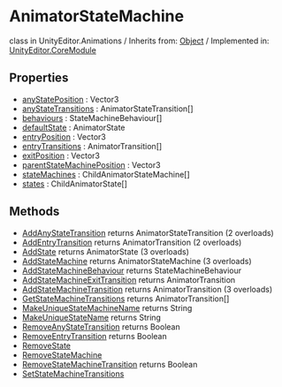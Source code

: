 # AnimatorStateMachine
class in UnityEditor.Animations
 / Inherits from: <a href="https://docs.unity3d.com/6000.0/Documentation/ScriptReference/Object.html" target="_blank">Object</a> / Implemented in: <a href="https://docs.unity3d.com/6000.0/Documentation/ScriptReference/UnityEditor.CoreModule.html" target="_blank">UnityEditor.CoreModule</a>
## Properties
- <a href="https://docs.unity3d.com/6000.0/Documentation/ScriptReference/AnimatorStateMachine-anyStatePosition.html" target="_blank">anyStatePosition</a> : Vector3
- <a href="https://docs.unity3d.com/6000.0/Documentation/ScriptReference/AnimatorStateMachine-anyStateTransitions.html" target="_blank">anyStateTransitions</a> : AnimatorStateTransition[]
- <a href="https://docs.unity3d.com/6000.0/Documentation/ScriptReference/AnimatorStateMachine-behaviours.html" target="_blank">behaviours</a> : StateMachineBehaviour[]
- <a href="https://docs.unity3d.com/6000.0/Documentation/ScriptReference/AnimatorStateMachine-defaultState.html" target="_blank">defaultState</a> : AnimatorState
- <a href="https://docs.unity3d.com/6000.0/Documentation/ScriptReference/AnimatorStateMachine-entryPosition.html" target="_blank">entryPosition</a> : Vector3
- <a href="https://docs.unity3d.com/6000.0/Documentation/ScriptReference/AnimatorStateMachine-entryTransitions.html" target="_blank">entryTransitions</a> : AnimatorTransition[]
- <a href="https://docs.unity3d.com/6000.0/Documentation/ScriptReference/AnimatorStateMachine-exitPosition.html" target="_blank">exitPosition</a> : Vector3
- <a href="https://docs.unity3d.com/6000.0/Documentation/ScriptReference/AnimatorStateMachine-parentStateMachinePosition.html" target="_blank">parentStateMachinePosition</a> : Vector3
- <a href="https://docs.unity3d.com/6000.0/Documentation/ScriptReference/AnimatorStateMachine-stateMachines.html" target="_blank">stateMachines</a> : ChildAnimatorStateMachine[]
- <a href="https://docs.unity3d.com/6000.0/Documentation/ScriptReference/AnimatorStateMachine-states.html" target="_blank">states</a> : ChildAnimatorState[]
## Methods
- <a href="https://docs.unity3d.com/6000.0/Documentation/ScriptReference/AnimatorStateMachine.AddAnyStateTransition.html" target="_blank">AddAnyStateTransition</a> returns AnimatorStateTransition (2 overloads)
- <a href="https://docs.unity3d.com/6000.0/Documentation/ScriptReference/AnimatorStateMachine.AddEntryTransition.html" target="_blank">AddEntryTransition</a> returns AnimatorTransition (2 overloads)
- <a href="https://docs.unity3d.com/6000.0/Documentation/ScriptReference/AnimatorStateMachine.AddState.html" target="_blank">AddState</a> returns AnimatorState (3 overloads)
- <a href="https://docs.unity3d.com/6000.0/Documentation/ScriptReference/AnimatorStateMachine.AddStateMachine.html" target="_blank">AddStateMachine</a> returns AnimatorStateMachine (3 overloads)
- <a href="https://docs.unity3d.com/6000.0/Documentation/ScriptReference/AnimatorStateMachine.AddStateMachineBehaviour.html" target="_blank">AddStateMachineBehaviour</a> returns StateMachineBehaviour
- <a href="https://docs.unity3d.com/6000.0/Documentation/ScriptReference/AnimatorStateMachine.AddStateMachineExitTransition.html" target="_blank">AddStateMachineExitTransition</a> returns AnimatorTransition
- <a href="https://docs.unity3d.com/6000.0/Documentation/ScriptReference/AnimatorStateMachine.AddStateMachineTransition.html" target="_blank">AddStateMachineTransition</a> returns AnimatorTransition (3 overloads)
- <a href="https://docs.unity3d.com/6000.0/Documentation/ScriptReference/AnimatorStateMachine.GetStateMachineTransitions.html" target="_blank">GetStateMachineTransitions</a> returns AnimatorTransition[]
- <a href="https://docs.unity3d.com/6000.0/Documentation/ScriptReference/AnimatorStateMachine.MakeUniqueStateMachineName.html" target="_blank">MakeUniqueStateMachineName</a> returns String
- <a href="https://docs.unity3d.com/6000.0/Documentation/ScriptReference/AnimatorStateMachine.MakeUniqueStateName.html" target="_blank">MakeUniqueStateName</a> returns String
- <a href="https://docs.unity3d.com/6000.0/Documentation/ScriptReference/AnimatorStateMachine.RemoveAnyStateTransition.html" target="_blank">RemoveAnyStateTransition</a> returns Boolean
- <a href="https://docs.unity3d.com/6000.0/Documentation/ScriptReference/AnimatorStateMachine.RemoveEntryTransition.html" target="_blank">RemoveEntryTransition</a> returns Boolean
- <a href="https://docs.unity3d.com/6000.0/Documentation/ScriptReference/AnimatorStateMachine.RemoveState.html" target="_blank">RemoveState</a>
- <a href="https://docs.unity3d.com/6000.0/Documentation/ScriptReference/AnimatorStateMachine.RemoveStateMachine.html" target="_blank">RemoveStateMachine</a>
- <a href="https://docs.unity3d.com/6000.0/Documentation/ScriptReference/AnimatorStateMachine.RemoveStateMachineTransition.html" target="_blank">RemoveStateMachineTransition</a> returns Boolean
- <a href="https://docs.unity3d.com/6000.0/Documentation/ScriptReference/AnimatorStateMachine.SetStateMachineTransitions.html" target="_blank">SetStateMachineTransitions</a>

